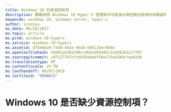 ```yaml
---
title: Windows 10 的資源控制項
description: 概略說明 Windows 10 Hyper-V 管理員中可能會出現但無法使用的伺服器專用功能。
keywords: windows 10, windows server, hyper-v
author: scooley
ms.date: 06/28/2017
ms.topic: article
ms.prod: windows-10-hyperv
ms.service: windows-10-hyperv
ms.assetid: d75b96a9-f430-492e-95d4-b05135ec9b9e
ms.openlocfilehash: 5dd61a2482290cc9b41d55445c2c63816321ff0f
ms.sourcegitcommit: cdf127747cfcb839a8abf50a173e628dcfee02db
ms.translationtype: MT
ms.contentlocale: zh-TW
ms.lasthandoff: 08/07/2019
ms.locfileid: "9998615"
---
```

# <a name="resource-controls-missing-on-windows-10"></a>Windows 10 是否缺少資源控制項？
